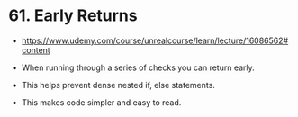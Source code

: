 # 61. Early Returns

- <https://www.udemy.com/course/unrealcourse/learn/lecture/16086562#content>

- When running through a series of checks you can return early.
- This helps prevent dense nested if, else statements.
- This makes code simpler and easy to read.
